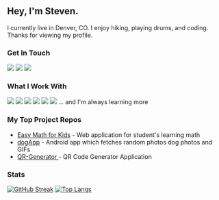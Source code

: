 ## Hey, I'm Steven. 
I currently live in Denver, CO. I enjoy hiking, playing drums, and coding.  Thanks for viewing my profile.

### Get In Touch
<a href="mailto:stevenkosanke2@gmail.com"><img src="https://img.shields.io/badge/Gmail-EA4335?style=for-the-badge&logo=gmail&logoColor=white"></a> 
<a href="https://www.linkedin.com/in/stevenkosanke/"><img src="https://img.shields.io/badge/LinkedIn-0A66C2?style=for-the-badge&logo=linkedin&logoColor=white"></a> 
<a href="https://stevenkosanke.vercel.app/"><img src="https://img.shields.io/badge/portfolio-222222?style=for-the-badge"></a> 

### What I Work With
<img src="https://img.shields.io/badge/Java-3A75B0?style=for-the-badge"> <img src="https://img.shields.io/badge/JavaScript-F0DB4F?style=for-the-badge&logo=javascript&logoColor=black"> <img src="https://img.shields.io/badge/Node.js-5FA04E?style=for-the-badge&logo=node.js&logoColor=white"> <img src="https://img.shields.io/badge/HTML5-E54C21?style=for-the-badge&logo=html5&logoColor=white"> <img src="https://img.shields.io/badge/CSS3-214CE5?style=for-the-badge&logo=css3&logoColor=white"> <img src="https://img.shields.io/badge/React-20232A?style=for-the-badge&logo=react&logoColor=61DAFB">
... and I'm always learning more

### My Top Project Repos
* <a href="https://github.com/skosanke1/Easy_Math_For_Kids">Easy Math for Kids</a> - Web application for student's learning math
* <a href="https://github.com/skosanke1/dogApp">dogApp</a> - Android app which fetches random photos dog photos and GIFs
* <a href="https://github.com/skosanke1/QR-Gen">QR-Generator </a> - QR Code Generator Application

### Stats
[![GitHub Streak](https://github-readme-streak-stats.herokuapp.com?user=skosanke1&theme=dark&date_format=M%20j%5B%2C%20Y%5D)](https://git.io/streak-stats)
[![Top Langs](https://github-readme-stats.vercel.app/api/top-langs/?username=skosanke1&layout=compact&theme=dracula&langs_count=20)](https://github.com/anuraghazra/github-readme-stats)
